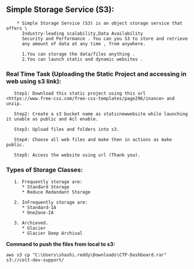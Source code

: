 
## Simple Storage Service (S3):
```
    * Simple Storage Service (S3) is an object storage service that offers \
      Industry-leading scalability,Data Availability
      Security and Performance . You can you S3 to store and retrieve
      any amount of data at any time , from anywhere.

      1.You can storage the data/files anything .
      2.You can launch static and dynamic websites .
```
### Real Time Task (Uploading the Static Project and accessing in web using s3 link):
```
   Step1: Download this static project using this url <https://www.free-css.com/free-css-templates/page296/inance> and unzip.

   Step2: Create a s3 bucket name as staticnewwebsite while launching it unable as public and Acl enable.

   Step3: Upload files and folders into s3.

   Step4: Choose all web files and make then in actions as make public.

   Step5: Access the website using url (Thank you).
```
### Types of Storage Classes:
```
   1. Frequently storage are:
      * Standard Storage
      * Reduce Redandant Storage
         
   2. InFrequently storage are:
      * Standard-IA
      * OneZone-IA
        
   3. Archieved.
      * Glacier
      * Glacier Deep Archival
```
 **Command to push the files from local to s3:**
 ```
aws s3 cp "C:\Users\shashi.reddy\Downloads\CTP-Dashboard.rar" s3://colt-dev-support/
```
